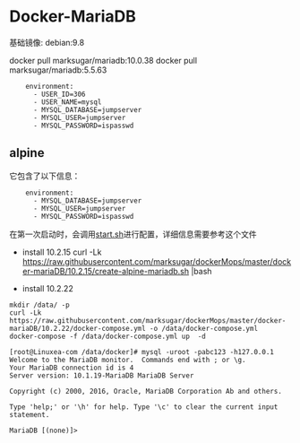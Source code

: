# Docker-MariaDB

基础镜像: debian:9.8


docker pull marksugar/mariadb:10.0.38
docker pull marksugar/mariadb:5.5.63

 ```
     environment:
       - USER_ID=306
       - USER_NAME=mysql
       - MYSQL_DATABASE=jumpserver
       - MYSQL_USER=jumpserver
       - MYSQL_PASSWORD=ispasswd
```

## alpine

它包含了以下信息：

```
    environment:
      - MYSQL_DATABASE=jumpserver
      - MYSQL_USER=jumpserver
      - MYSQL_PASSWORD=ispasswd
 ```
在第一次启动时，会调用[start.sh](https://raw.githubusercontent.com/marksugar/dockerMops/master/docker-mariaDB/10.2.15/start.sh)进行配置，详细信息需要参考这个文件


* install 10.2.15
curl -Lk https://raw.githubusercontent.com/marksugar/dockerMops/master/docker-mariaDB/10.2.15/create-alpine-mariadb.sh |bash

* install 10.2.22
```
mkdir /data/ -p
curl -Lk https://raw.githubusercontent.com/marksugar/dockerMops/master/docker-mariaDB/10.2.22/docker-compose.yml -o /data/docker-compose.yml
docker-compose -f /data/docker-compose.yml up  -d
```

```
[root@Linuxea-com /data/docker]# mysql -uroot -pabc123 -h127.0.0.1
Welcome to the MariaDB monitor.  Commands end with ; or \g.
Your MariaDB connection id is 4
Server version: 10.1.19-MariaDB MariaDB Server

Copyright (c) 2000, 2016, Oracle, MariaDB Corporation Ab and others.

Type 'help;' or '\h' for help. Type '\c' to clear the current input statement.

MariaDB [(none)]> 
```
